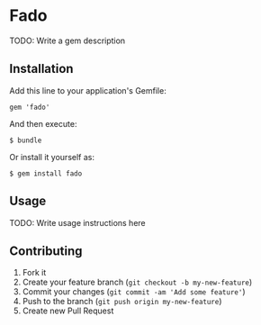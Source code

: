 # Fado

TODO: Write a gem description

## Installation

Add this line to your application's Gemfile:

    gem 'fado'

And then execute:

    $ bundle

Or install it yourself as:

    $ gem install fado

## Usage

TODO: Write usage instructions here

## Contributing

1. Fork it
2. Create your feature branch (`git checkout -b my-new-feature`)
3. Commit your changes (`git commit -am 'Add some feature'`)
4. Push to the branch (`git push origin my-new-feature`)
5. Create new Pull Request
